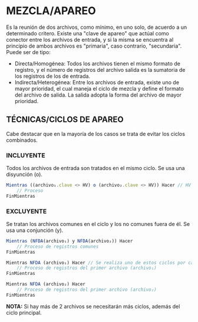 # MEZCLA/APAREO
Es la reunión de dos archivos, como mínimo, en uno solo, de acuerdo a un determinado critero. Existe una "clave de apareo" que actúal como conector entre los archivos de entrada, y si la misma se encuentra al principio de ambos archivos es "primaria", caso contrario, "secundaria".
Puede ser de tipo:
- Directa/Homogénea: Todos los archivos tienen el mismo formato de registro, y el número de registros del archivo salida es la sumatoria de los registros de los de entrada.
- Indirecta/Heterogénea: Entre los archivos de entrada, existe uno de mayor prioridad, el cual maneja el ciclo de mezcla y define el formato del archivo de salida. La salida adopta la forma del archivo de mayor prioridad.
## TÉCNICAS/CICLOS DE APAREO
Cabe destacar que en la mayoría de los casos se trata de evitar los ciclos combinados.
### INCLUYENTE
Todos los archivos de entrada son tratados en el mismo ciclo. Se usa una disyunción (o).
```js
Mientras ((archivo₁.clave <> HV) o (archivo₂.clave <> HV)) Hacer // HV (High value) hace referencia a un valor extremadamente alto.
    // Proceso
FinMientras
```
### EXCLUYENTE
Se tratan los archivos comunes en el ciclo y los no comunes fuera de él. Se usa una conjunción (y).
```js
Mientras (NFDA(archivo₁) y NFDA(archivo₂)) Hacer  
    // Proceso de registros comunes
FinMientras

Mientras NFDA (archivo₁) Hacer // Se realiza uno de estos ciclos por cada fichero interviniente (En este ejemplo se hace 2 veces porque solamente hay dos archivos).
    // Proceso de registros del primer archivo (archivo₁)          
FinMientras

Mientras NFDA (archivo₂) Hacer 
    // Proceso de registros del primer archivo (archivo₂)
FinMientras
```
**NOTA:** Si hay más de 2 archivos se necesitarán más ciclos, además del ciclo principal.
